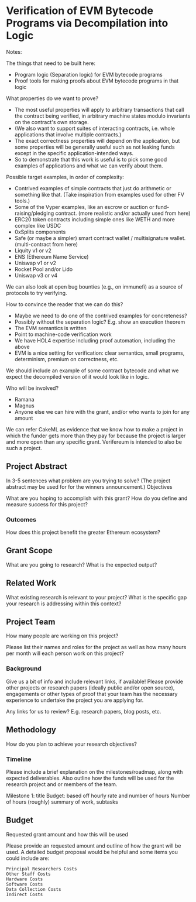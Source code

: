 # Verification of EVM Bytecode Programs via Decompilation into Logic

Notes:

The things that need to be built here:
- Program logic (Separation logic) for EVM bytecode programs
- Proof tools for making proofs about EVM bytecode programs in that logic

What properties do we want to prove?
- The most useful properties will apply to arbitrary transactions that call the
  contract being verified, in arbitrary machine states modulo invariants on the
  contract's own storage.
- (We also want to support suites of interacting contracts, i.e. whole
  applications that involve multiple contracts.)
- The exact correctness properties will depend on the application, but some
  properties will be generally useful such as not leaking funds except in the
  specific application-intended ways.
- So to demonstrate that this work is useful is to pick some good examples of
  applications and what we can verify about them.

Possible target examples, in order of complexity:
- Contrived examples of simple contracts that just do arithmetic or something
  like that. (Take inspiration from examples used for other FV tools.)
- Some of the Vyper examples, like an escrow or auction or fund-raising/pledging contract.
(more realistic and/or actually used from here)
- ERC20 token contracts including simple ones like WETH and more complex like USDC
- 0xSplits components
- Safe (or maybe a simpler) smart contract wallet / multisignature wallet.
(multi-contract from here)
- Liquity v1 or v2
- ENS (Ethereum Name Service)
- Uniswap v1 or v2
- Rocket Pool and/or Lido
- Uniswap v3 or v4

We can also look at open bug bounties (e.g., on immunefi) as a source of protocols to try verifying.

How to convince the reader that we can do this?
- Maybe we need to do one of the contrived examples for concreteness?
- Possibly without the separation logic? E.g. show an execution theorem
- The EVM semantics is written
- Point to machine-code verification work
- We have HOL4 expertise including proof automation, including the above
- EVM is a nice setting for verification: clear semantics, small programs, determinism, premium on correctness, etc.

We should include an example of some contract bytecode and what we expect the
decompiled version of it would look like in logic.

Who will be involved?
- Ramana
- Magnus
- Anyone else we can hire with the grant, and/or who wants to join for any amount

We can refer CakeML as evidence that we know how to make a project in which the
funder gets more than they pay for because the project is larger and more open
than any specific grant. Verifereum is intended to also be such a project.

## Project Abstract

In 3-5 sentences what problem are you trying to solve? (The project abstract may be used for for the winners announcement.)
Objectives

What are you hoping to accomplish with this grant? How do you define and measure success for this project?

### Outcomes

How does this project benefit the greater Ethereum ecosystem?

## Grant Scope

What are you going to research? What is the expected output?

## Related Work

What existing research is relevant to your project?
What is the specific gap your research is addressing within this context?

## Project Team

How many people are working on this project?

Please list their names and roles for the project as well as how many hours per month will each person work on this project?

### Background

Give us a bit of info and include relevant links, if available! Please provide other projects or research papers (ideally public and/or open source), engagements or other types of proof that your team has the necessary experience to undertake the project you are applying for.

Any links for us to review? E.g. research papers, blog posts, etc.

## Methodology

How do you plan to achieve your research objectives?

### Timeline

Please include a brief explanation on the milestones/roadmap, along with expected deliverables. Also outline how the funds will be used for the research project and or members of the team.

Milestone 1: title
Budget: based off hourly rate and number of hours
Number of hours (roughly)
summary of work, subtasks

## Budget

Requested grant amount and how this will be used

Please provide an requested amount and outline of how the grant will be used. A detailed budget proposal would be helpful and some items you could include are:

    Principal Researchers Costs
    Other Staff Costs
    Hardware Costs
    Software Costs
    Data Collection Costs
    Indirect Costs

